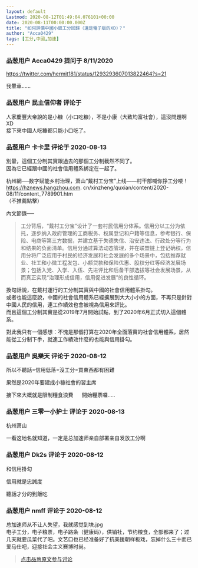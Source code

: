 ```yaml
---
layout: default
Lastmod: 2020-08-12T01:49:04.076101+00:00
date: 2020-08-11T00:00:00.000Z
title: "如何評價中國小鎮工分回歸（還是電子版的XD)？"
author: "Acca0429"
tags: [工分,中國,加速]
---
```



### 品葱用户 **Acca0429** 提问于 8/11/2020
    
https://twitter.com/hermit181/status/1293293607013822464?s=21  
  
我暈車......
    
                

### 品葱用户 **民主信仰者** 评论于 
        
人家慶豐大帝說的是小糠（小口吃糠），不是小康（大致均富社會），這沒問題啊XD  
接下來中國人吃糠都只能小口吃了。
        
                

### 品葱用户 **卡卡里** 评论于 2020-08-13
        
別暈，這個工分制其實跟過去的那個工分制截然不同了。  
因為它已經跟中國的社會信用體系綁定在一起了。  
  
杭州網──数字赋能乡村治理，萧山“戴村工分宝”上线——村干部喊你挣工分喽！  
https://hznews.hangzhou.com. cn/xinzheng/quxian/content/2020-08/11/content\_7789901.htm  
（不推薦點擊）  
  
內文節錄──  

> 工分背后，“戴村工分宝”设计了一套村民信用分体系。信用分以工分为依托，逐步纳入政府管理的工商税务、权属登记和户籍等信息，参考银行、保险、电商等第三方数据，并建立基于失德失信、治安违法、行政处分等行为和结果的负面清单。信用分通过算法动态管理，并在联盟链上登记确权。信用分将广泛应用于村民的经济发展和社会发展的多个场景中，包括推荐就业、社工和小微工程发包、小额贷款和保险优惠、股权分红等经济发展场景；包括入党、入学、入伍、先进评比和后备干部选拔等社会发展场景，从而真正实现“治理形成信用，信用促进发展”的良性循环。

  
  
換句話說，在戴村運行的工分制其實與中國的社會信用體系掛勾。  
或者也能這麼說，中國的社會信用體系已經擴展到大大小小的方面，不再只是針對中國人民的信用，連工作績效也會被視為信用來評比。  
而且這個工分制其實是從2019年7月開始試點，到了2020年6月正式切入這個體系。  
  
對此我只有一個感想：不愧是那個打算在2020年全面落實的社會信用體系，居然能從工分制下手，就連工作績效什麼的也能與信用掛勾。
        
                

### 品葱用户 **吳樂天** 评论于 2020-08-12
        
所以不聽話=信用低落=沒工分=買東西都有困難  
  
果然是2020年要建成小糠社會的習主席  
  
接下來大概就是限制糧食浪費      開始糧票囉.....
        
                

### 品葱用户 **三零一小护士** 评论于 2020-08-13
        
杭州萧山  
  
一看这地名就知道，一定是总加速师亲自部署亲自发放工分啊
        
                

### 品葱用户 **Dk2s** 评论于 2020-08-12
        
和信用掛勾  
  
信用就是忠誠度  
  
聽話才分的到飯吃
        
                

### 品葱用户 **nmff** 评论于 2020-08-12
        
总加速师从不让人失望，我就感觉到块.jpg  
电子工分，电子粮票，电子路条（健康码），供销社，节约粮食，全部都来了；过几天就要瓜菜代了吧。文艺口也已经准备好了抗美援朝样板戏，忘掉什么三十而已爱马仕吧，迎接社会主义赛博时尚。
        
                





> [点击品葱原文参与讨论](https://pincong.rocks/question/29703)

